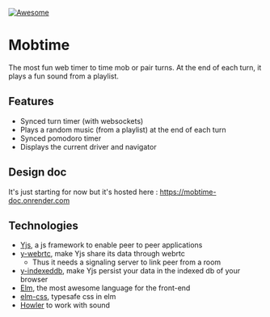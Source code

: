 [![Awesome](https://awesome.re/badge.svg)](https://github.com/mobtimeapp/awesome-mobbing)

# Mobtime
The most fun web timer to time mob or pair turns. At the end of each turn, it plays a fun sound from a playlist.

## Features
- Synced turn timer (with websockets) 
- Plays a random music (from a playlist) at the end of each turn
- Synced pomodoro timer
- Displays the current driver and navigator

## Design doc
It's just starting for now but it's hosted here :
https://mobtime-doc.onrender.com

## Technologies
- [Yjs](https://yjs.dev/), a js framework to enable peer to peer applications
- [y-webrtc](https://github.com/yjs/y-webrtc), make Yjs share its data through webrtc
  - Thus it needs a signaling server to link peer from a room
- [y-indexeddb](https://github.com/yjs/y-indexeddb), make Yjs persist your data in the indexed db of your browser
- [Elm](https://elm-lang.org/), the most awesome language for the front-end
- [elm-css](https://github.com/rtfeldman/elm-css), typesafe css in elm
- [Howler](https://howlerjs.com/) to work with sound